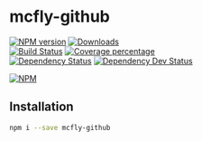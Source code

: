 # mcfly-github

[![NPM version][npm-image]][npm-url] [![Downloads][downloads-image]][downloads-url]   
[![Build Status][travis-image]][travis-url] [![Coverage percentage][coveralls-image]][coveralls-url]    
[![Dependency Status][daviddm-image]][daviddm-url] [![Dependency Dev Status][daviddm-dev-image]][daviddm-dev-url]    

[![NPM][npm-nodei-image]][npm-nodei-url]

## Installation
```bash
npm i --save mcfly-github
```


[npm-image]: https://badge.fury.io/js/mcfly-github.svg
[npm-url]: https://npmjs.org/package/mcfly-github
[npm-nodei-image]: https://nodei.co/npm/mcfly-github.png?downloads=false&downloadRank=false&stars=false
[npm-nodei-url]: https://nodei.co/npm/mcfly-github
[downloads-image]: http://img.shields.io/npm/dm/mcfly-github.svg
[downloads-url]: http://badge.fury.io/js/mcfly-github
[travis-image]: https://travis-ci.org/mcfly-io/mcfly-github.svg?branch=master
[travis-url]: https://travis-ci.org/mcfly-io/mcfly-github
[daviddm-image]: https://david-dm.org/mcfly-io/mcfly-github.svg?theme=shields.io
[daviddm-url]: https://david-dm.org/mcfly-io/mcfly-github
[daviddm-dev-image]: https://david-dm.org/mcfly-io/mcfly-github/dev-status.svg?theme=shields.io
[daviddm-dev-url]: https://david-dm.org/mcfly-io/mcfly-github#info=devDependencies
[coveralls-image]: https://coveralls.io/repos/mcfly-io/mcfly-github/badge.svg
[coveralls-url]: https://coveralls.io/r/mcfly-io/mcfly-github
[gitter-image]: https://badges.gitter.im/Join%20Chat.svg
[gitter-url]: https://gitter.im/mcfly-io/mcfly-github?utm_source=badge&utm_medium=badge&utm_campaign=pr-badge&utm_content=badge


